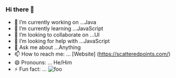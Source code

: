 ### Hi there 👋

<!--
**Shahul11/Shahul11** is a ✨ _special_ ✨ repository because its `README.md` (this file) appears on your GitHub profile. 

Here are some ideas to get you started: -->

- 🔭 I’m currently working on ...Java
- 🌱 I’m currently learning ...JavaScript
- 👯 I’m looking to collaborate on ...UI
- 🤔 I’m looking for help with ...JavaScript
- 💬 Ask me about ...Anything
- 📫 How to reach me: ...  [Website] (https://scatteredpoints.com/)
- 😄 Pronouns: ... He/Him
- ⚡ Fun fact: ...  <img src="https://emojipedia-us.s3.dualstack.us-west-1.amazonaws.com/thumbs/160/apple/237/woman_1f469.png" alt="foo" />



